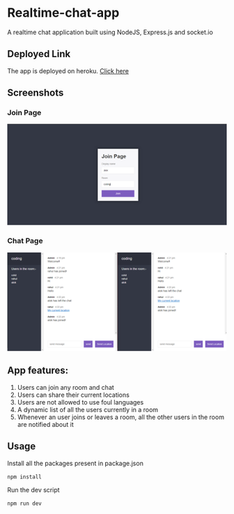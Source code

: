 # Realtime-chat-app

A realtime chat application built using NodeJS, Express.js and socket.io

## Deployed Link

The app is deployed on heroku. [Click here](https://realtime-chat-app021.herokuapp.com/)

## Screenshots

### Join Page

![Join_Page](/projectScreenshots/Join_page.png)

### Chat Page

![Chat_Page](/projectScreenshots/Chat_page.png)

## App features:

1. Users can join any room and chat
2. Users can share their current locations
3. Users are not allowed to use foul languages
4. A dynamic list of all the users currently in a room
5. Whenever an user joins or leaves a room, all the other users in the room are notified about it

## Usage

Install all the packages present in package.json
```
npm install
```
Run the dev script
```
npm run dev
```
